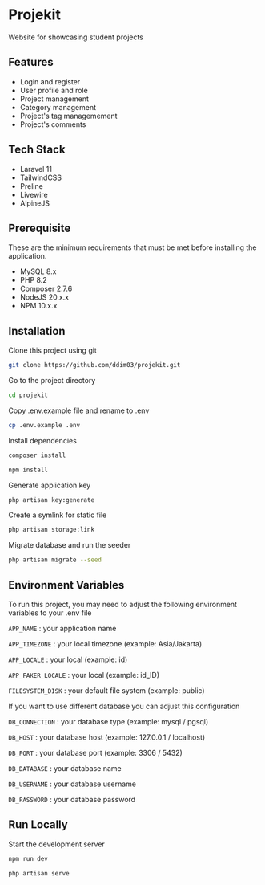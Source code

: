 
# Projekit
Website for showcasing student projects

## Features
  
- Login and register
- User profile and role
- Project management
- Category management
- Project's tag managemement
- Project's comments

## Tech Stack

- Laravel 11
- TailwindCSS
- Preline
- Livewire
- AlpineJS


## Prerequisite

These are the minimum requirements that must be met before installing the application.
- MySQL 8.x
- PHP 8.2
- Composer 2.7.6
- NodeJS 20.x.x
- NPM 10.x.x

## Installation

Clone this project using git
```bash
git clone https://github.com/ddim03/projekit.git
```

Go to the project directory
```bash
cd projekit
```

Copy .env.example file and rename to .env
```bash
cp .env.example .env
```

Install dependencies

```bash
composer install
```

```bash
npm install
```

Generate application key
```bash
php artisan key:generate
```

Create a symlink for static file
```bash
php artisan storage:link
```

Migrate database and run the seeder
```bash
php artisan migrate --seed
```

## Environment Variables

To run this project, you may need to adjust the following environment variables to your .env file

`APP_NAME` : your application name

`APP_TIMEZONE` : your local timezone (example: Asia/Jakarta)

`APP_LOCALE` : your local (example: id)

`APP_FAKER_LOCALE` : your local (example: id_ID)

`FILESYSTEM_DISK` : your default file system (example: public)

If you want to use different database you can adjust this configuration

`DB_CONNECTION` : your database type (example: mysql / pgsql)

`DB_HOST` : your database host (example: 127.0.0.1 / localhost)

`DB_PORT` : your database port (example: 3306 / 5432)

`DB_DATABASE` : your database name

`DB_USERNAME` : your database username

`DB_PASSWORD` : your database password

## Run Locally

Start the development server

```bash
npm run dev
```
```bash
php artisan serve
```